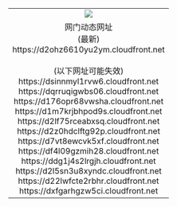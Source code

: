 ﻿<table>
  <tr></tr>
  <tr><td colspan=2 align=center><img src="https://d2ohz6610yu2ym.cloudfront.net/Up/oGate.jpg" /></td></tr>
  <tr><td colspan=2 align=center>网门动态网址<br/>(最新)
<br>https://d2ohz6610yu2ym.cloudfront.net
<br/><br/>(以下网址可能失效)
<br>https://dsinnmyl1rvw6.cloudfront.net
<br>https://dqrruqigwbs06.cloudfront.net
<br>https://d176opr68vwsha.cloudfront.net
<br>https://d1m7krjbhpod9s.cloudfront.net
<br>https://d2lf75rceabxsq.cloudfront.net
<br>https://d2z0hdclftg92p.cloudfront.net
<br>https://d7vt8ewcvk5xf.cloudfront.net
<br>https://df4l09gzmih28.cloudfront.net
<br>https://ddg1j4s2lrgjh.cloudfront.net
<br>https://d2l5sn3u8xyndc.cloudfront.net
<br>https://d22lwfcte2rbhr.cloudfront.net
<br>https://dxfgarhgzw5ci.cloudfront.net
    </td>
  </tr>
</table>
